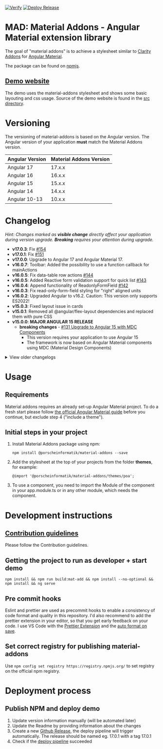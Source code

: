 [![Verify](https://github.com/porscheinformatik/material-addons/actions/workflows/verify.yml/badge.svg)](https://github.com/porscheinformatik/material-addons/actions/workflows/verify.yml) [![Deploy Release](https://github.com/porscheinformatik/material-addons/actions/workflows/release.yml/badge.svg)](https://github.com/porscheinformatik/material-addons/actions/workflows/release.yml)

# MAD: Material Addons - Angular Material extension library

The goal of "material addons" is to achieve a stylesheet similar
to [Clarity Addons](https://www.npmjs.com/package/@porscheinformatik/clr-addons)
for [Angular Material](https://material.angular.io/).

The package can be found on [npmjs](https://www.npmjs.com/package/@porscheinformatik/material-addons).

## [Demo website](https://porscheinformatik.github.io/material-addons)

The demo uses the material-addons stylesheet and shows some basic layouting and css usage. Source of the demo website is
found in the [src directory](https://github.com/porscheinformatik/material-addons/tree/master/src/).

# Versioning

The versioning of material-addons is based on the Angular version. The Angular version of your application **must** match the Material Addons version.

| Angular Version | Material Addons Version |
|-----------------|-------------------------|
| Angular 17      | 17.x.x                  |
| Angular 16      | 16.x.x                  |
| Angular 15      | 15.x.x                  |
| Angular 14      | 14.x.x                  |
| Angular 10-13   | 10.x.x                  |


# Changelog

_Hint: Changes marked as **visible change** directly affect your application during version upgrade. **Breaking**
requires your attention during upgrade._
- **v17.0.3**: Fix [#154](https://github.com/porscheinformatik/material-addons/pull/154)
- **v17.0.1**: Fix [#151](https://github.com/porscheinformatik/material-addons/pull/151)
- **v17.0.0**: Upgrade to Angular 17 and Angular Material 17.
- **v16.0.7**: Toolbar: Added the possibility to use a function callback for mainActions
- **v16.0.5**: Fix data-table row actions [#144](https://github.com/porscheinformatik/material-addons/pull/144)
- **v16.0.5**: Added Reactive form validation support for quick list [#143](https://github.com/porscheinformatik/material-addons/pull/143)
- **v16.0.4**: Append functionality of ReadonlyFormField [#142](https://github.com/porscheinformatik/material-addons/pull/142) 
- **v16.0.3**: Fix read-only-form-field styling for "right" aligned units
- **v16.0.2**: Upgraded Angular to v16.2. Caution: This version only supports ES2022!
- **v15.0.3**: Fixed layout issue in cards
- **v15.0.1**: Removed all @angular/flex-layout dependencies and replaced them with pure CSS
- **v15.0.0**: **MAJOR ANGULAR 15 RELEASE**
  - **breaking changes** - [#131 Upgrade to Angular 15 with MDC Components](https://github.com/porscheinformatik/material-addons/pull/131) 
    - This version requires your application to use Angular 15
    - The framework is now based on Angular Material components using MDC (Material Design Components)


<details><summary>View older changelogs</summary>

- **v14.1.6**: Show tooltips in toolbar action burger menu
- **v14.1.4**: data-table fixes: action button became too small for tables with a lot of colums
- **v14.1.x**: Fix Button Styling for Stepper and Quicklist: change "add" button in Quicklist to "Outline" Styling and "next" and "done" button in MatStepper to "Primary" Styling
- **v14.1.2**: minor fixes in datatable
- **v14.1.1**: minor fixes: datatable paging bug and action column maxwidth
- **v14.1.0**: **BREAKING** - Upgraded library to Angular 14, enabled Ivy builds, updated lib to esm2020
- **v10.4.1**: Added removePossible input to mad-quick-list
- **v10.4.0**: **BREAKING** - Data Table Column
  configuration [#111](https://github.com/porscheinformatik/material-addons/pull/111)
- **v10.3.4**: toolbar actions: added 'importantAction' property. These actions will never be hidden in a mat-menu
- **v10.3.3**: mad-table: Added sticky column feature, fixed vertical scroll bar issue
- **v10.3.2**: Don't print toolbar menu when using browser print function (ctrl+p)
- **v10.3.1**: Toolbar Action enhancements [#102](https://github.com/porscheinformatik/material-addons/issues/102)
- **v10.3.0**:
  - **breaking change** - [#101](https://github.com/porscheinformatik/material-addons/pull/101) Data table enhancements
    - BatchMode
    - Actions for SINGLE, BATCH, NONE
    - Loading Animation
    - custom ID generator
    - custom column data transformation

- **v10.2.5**: Fix toolbar icon button color in mobile view
- **v10.2.4**: Enhancements/Fixes in Flowbar Layout
- **v10.2.3**:
  - **visible change** - [#92](https://github.com/porscheinformatik/material-addons/issues/92) Fixed validation theme
    warn-color in PBV theme
- **v10.2.2**:
  - Added [#73](https://github.com/porscheinformatik/material-addons/issues/73) DataGrid Component
  - Added [#89](https://github.com/porscheinformatik/material-addons/issues/89) Flowbar Layout
- **v10.2.1**:
  - Added [#88 stepper component](https://github.com/porscheinformatik/material-addons/issues/88)
- **v10.2.0**:
  - Change peerDependency versions to any Angular above 10.0.0
  - Added [additionalActionIcon](https://porscheinformatik.github.io/material-addons/card) feature to mad-cards
  - Demo: Fixed package.json some issues that occurred during development
- **v10.1.9**:
  - CSS fix: Hide all types of mad-buttons when printing a page
  - Demo: Hide navbar when printing a page
- **v10.1.8**:
  - CSS fix: Class "fixedtabs" also affected child tab components. This is now fixed.
- **v10.1.7**:
  - Fix ([issue](https://github.com/porscheinformatik/material-addons/issues/78)) / mad-table inside card overflows the
    card
- **v10.1.6**:
  - Table fix: Show empty-text correctly when no data is present
- **v10.1.5**:
  - Set input id for readonly-form-field-wrapper (requrired for cypress
    tests) ([pr](https://github.com/porscheinformatik/material-addons/pull/69))
- **v10.1.4**:
  - Disabled click-listener for disabled
    buttons ([issue](https://github.com/porscheinformatik/material-addons/issues/67))
- **v10.1.3**:
  - Fixed add-button disabled handling in
    mad-quick-list ([issue](https://github.com/porscheinformatik/material-addons/issues/65))
- **v10.1.2**:
  - Cleanup
- **v10.0.27**:
  - **Visible change:** Ellipsis support for readonly-form-fields (enabled per
    default) [demo](https://porscheinformatik.github.io/material-addons/card)
  - **Visible change:** Fix toolbar badges on mobile devices
  - Added shrinkIfEmpty feature to read-only
    textareas [demo](https://porscheinformatik.github.io/material-addons/readonly)
  - Added save-button throttling as default to card component
  - Minor bugfixes in Demo
- **v10.0.26**: Added throttle button
  directive [demo](https://porscheinformatik.github.io/material-addons/throttle-click)
- **v10.0.25**: Added badge support for toolbar actions,
  see [toolbar demo](https://porscheinformatik.github.io/material-addons)
- **v10.0.24**: Added text field support for read-only-form-field-wrapper with "multiline" and "rows" arguments
- **v10.0.22**: Fixed [#52](https://github.com/porscheinformatik/material-addons/issues/52) and updated
  documentation [#48](https://github.com/porscheinformatik/material-addons/pull/48)
- **v10.0.21**: Added [mad button components](https://porscheinformatik.github.io/material-addons/mad-buttons) (
  mad-primary-button, mad-outline-button, etc.) to ensure a unified design
- **v10.0.19**: Fixed [#46](https://github.com/porscheinformatik/material-addons/issues/46) where read-only numbers were
  formatted by default
- **v10.0.18**: Fix [card](https://porscheinformatik.github.io/material-addons/card) header size by using default
  Angular Material styling
- **v10.0.17**: Minor fixes in 4
  components ([numeric-field](https://porscheinformatik.github.io/material-addons/numeric-field)
  , [action-table](https://porscheinformatik.github.io/material-addons/action-table)
  , [quicklist](https://porscheinformatik.github.io/material-addons/quick-list)
  , [readonly-formfield](https://porscheinformatik.github.io/material-addons/readonly))
- **v10.0.16**: Fix number format detection
  in [numeric-field](https://porscheinformatik.github.io/material-addons/numeric-field)
- **v10.0.15**: Small fix in [action-table](https://porscheinformatik.github.io/material-addons/action-table)
- **v10.0.14**: Add [action-table](https://porscheinformatik.github.io/material-addons/action-table) bugfix
  in [numeric-field](https://porscheinformatik.github.io/material-addons/numeric-field)
- **v10.0.13**: Event emitter fix in [card](https://porscheinformatik.github.io/material-addons/card) component
- **v10.0.12**: Style fix in [card](https://porscheinformatik.github.io/material-addons/card) component
- **v10.0.11**: Added [quicklist](https://porscheinformatik.github.io/material-addons/quick-list)
  and [card](https://porscheinformatik.github.io/material-addons/card) component
- **v10.0.10**: Added [numeric-field](https://porscheinformatik.github.io/material-addons/numeric-field) editable fields
- **v10.0.9**: (not released)
- **v10.0.8**: Added [numeric-field](https://porscheinformatik.github.io/material-addons/numeric-field) directive`

</details>

# Usage

## Requirements

Material addons requires an already set-up Angular Material project. To do a fresh start please
follow [the official Angular Material guide](https://material.angular.io/guide/getting-started) before you continue, but
exclude step 4 ("include a theme").

## Initial steps in your project

1. Install Material Addons package using npm:

   ```
   npm install @porscheinformatik/material-addons --save
   ```

2. Add the stylesheet at the top of your projects from the folder **themes**, for example:

   ```
   @import '@porscheinformatik/material-addons/themes/poa';
   ```

3. To use a component, you need to import the Module of the component in your app.module.ts or in any other module,
   which needs the component.

# Development instructions

## [Contribution guidelines](https://github.com/porscheinformatik/material-addons/tree/master/.github/CONTRIBUTING.md)

Please follow the Contribution guidelines.

## Getting the project to run as developer + start demo

`npm install && npm run build:mat-add && npm install --no-optional && npm install && ng serve`

## Pre commit hooks

Eslint and prettier are used as precommit hooks to enable a consistency of code format and quality in this repository.
I'd also recommend to add the prettier extension in your editor, so that you get early feedback on your code. I use VS
Code with the [Prettier Extension](https://github.com/prettier/prettier-vscode) and
the [auto format on save](https://github.com/prettier/prettier-vscode#format-on-save).

## Set correct registry for publishing material-addons

Use `npm config set registry https://registry.npmjs.org/` to set registry on the official npm registry.

# Deployment process

## Publish NPM and deploy demo

1. Update version information manually (will be automated later)
2. Update the Readme by providing information about the changes
2. Create a new [Github Release](https://github.com/porscheinformatik/material-addons/releases), the deploy pipeline
   will trigger automatically. The release should be named eg. 17.0.1 with a tag 17.0.1
3. Check if the [deploy pipeline](https://github.com/porscheinformatik/material-addons/actions/workflows/release.yml)
   succeeded

